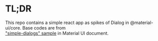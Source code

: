 # TL;DR

This repo contains a simple react app as spikes of Dialog in @material-ui/core. Base codes are from  
["simple-dialogs" sample](https://material-ui.com/demos/dialogs/#simple-dialogs) in Material UI document.
